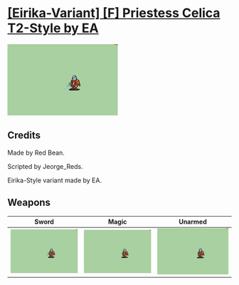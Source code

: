 # [\[Eirika-Variant\] \[F\] Priestess Celica T2-Style by EA](./)
 

<img src="./1.%20Sword/Sword_000.png" alt="[Eirika-Variant] [F] Priestess Celica T2-Style by EA standing" />

## Credits

Made by Red Bean.

Scripted by Jeorge_Reds.

Eirika-Style variant made by EA.

## Weapons
 

|Sword |Magic |Unarmed |
|  :---: | :---: | :---: |
| <img alt="Sword animation" src="./1.%20Sword/Sword.gif" /> | <img alt="Magic animation" src="./6.%20Magic/Magic.gif" /> | <img alt="Unarmed animation" src="./8.%20Unarmed/Unarmed.gif" /> |
